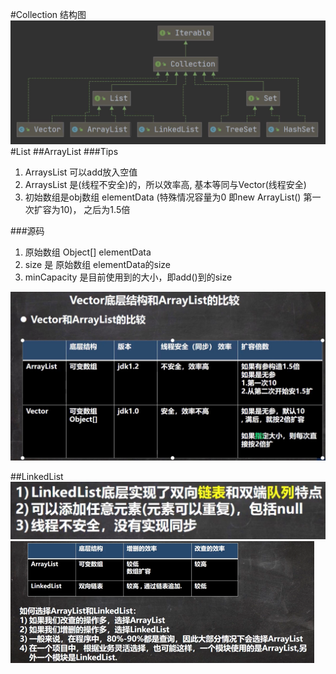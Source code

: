 #Collection 结构图
![Collection.png](Collection.png)
#List
##ArrayList
###Tips
1. ArraysList 可以add放入空值
2. ArraysList 是(线程不安全)的，所以效率高, 基本等同与Vector(线程安全)
3. 初始数组是obj数组 elementData (特殊情况容量为0 即new ArrayList() 第一次扩容为10)， 之后为1.5倍

###源码
1. 原始数组 Object[] elementData
2. size 是 原始数组 elementData的size
3. minCapacity 是目前使用到的大小，即add()到的size

![img.png](img.png)

##LinkedList
 ![img_1.png](img_1.png)
 ![img_2.png](img_2.png)
 

